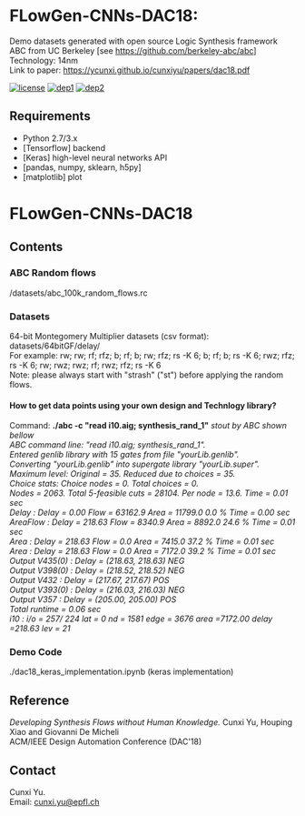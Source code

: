 # FLowGen-CNNs-DAC18: 
Demo datasets generated with open source Logic Synthesis framework ABC from UC Berkeley [see https://github.com/berkeley-abc/abc]
Technology: 14nm <br/>
Link to paper: https://ycunxi.github.io/cunxiyu/papers/dac18.pdf

[![license](https://img.shields.io/packagist/l/doctrine/orm.svg)](https://github.com/ycunxi/FLowGen-CNNs-DAC18/blob/master/LICENSE.md)
[![dep1](https://img.shields.io/badge/implementation-tensorflow-orange.svg)](https://www.tensorflow.org/)
[![dep2](https://img.shields.io/badge/python-3.4-red.svg)](https://www.python.org/download/releases/3.4/)

## Requirements

- Python 2.7/3.x
- [Tensorflow] backend
- [Keras] high-level neural networks API
- [pandas, numpy, sklearn, h5py] 
- [matplotlib] plot



# FLowGen-CNNs-DAC18
## Contents
### ABC Random flows
/datasets/abc_100k_random_flows.rc
### Datasets
64-bit Montegomery Multiplier datasets (csv format): datasets/64bitGF/delay/ <br/>
For example: rw; rw; rf; rfz; b; rf; b; rw; rfz; rs -K 6; b; rf; b; rs -K 6; rwz; rfz; rs -K 6; rw; rwz; rwz; rf; rwz; rfz; rs -K 6<br/>
Note: please always start with "strash" ("st") before applying the random flows.<br/>
#### How to get data points using your own design and Technlogy library?
Command: **./abc -c "read i10.aig; synthesis_rand_1"**
*stout by ABC shown bellow*<br/>
*ABC command line: "read i10.aig; synthesis_rand_1".<br/>
Entered genlib library with 15 gates from file "yourLib.genlib".<br/>
Converting "yourLib.genlib" into supergate library "yourLib.super".<br/>
Maximum level: Original = 35. Reduced due to choices = 35.<br/>
Choice stats:  Choice nodes = 0. Total choices = 0.<br/>
Nodes =   2063.  Total 5-feasible cuts =      28104.  Per node = 13.6. Time =     0.01 sec<br/>
Delay    : Delay =     0.00  Flow =     63162.9  Area =     11799.0   0.0 %   Time =     0.00 sec<br/>
AreaFlow : Delay =   218.63  Flow =      8340.9  Area =      8892.0  24.6 %   Time =     0.01 sec<br/>
Area     : Delay =   218.63  Flow =         0.0  Area =      7415.0  37.2 %   Time =     0.01 sec<br/>
Area     : Delay =   218.63  Flow =         0.0  Area =      7172.0  39.2 %   Time =     0.01 sec<br/>
Output  V435(0)    : Delay = (218.63, 218.63)  NEG<br/>
Output  V398(0)    : Delay = (218.52, 218.52)  NEG<br/>
Output  V432       : Delay = (217.67, 217.67)  POS<br/>
Output  V393(0)    : Delay = (216.03, 216.03)  NEG<br/>
Output  V357       : Delay = (205.00, 205.00)  POS<br/>
Total runtime =     0.06 sec<br/>
i10                           : i/o =  257/  224  lat =    0  nd =  1581  edge =   3676  area =7172.00  delay =218.63  lev = 21*<br/>


### Demo Code
./dac18_keras_implementation.ipynb (keras implementation)
## Reference
*Developing Synthesis Flows without Human Knowledge.* Cunxi Yu, Houping Xiao and Giovanni De Micheli<br/>
ACM/IEEE Design Automation Conference (DAC'18)<br/>

## Contact
Cunxi Yu.<br/>
Email: cunxi.yu@epfl.ch<br/>
